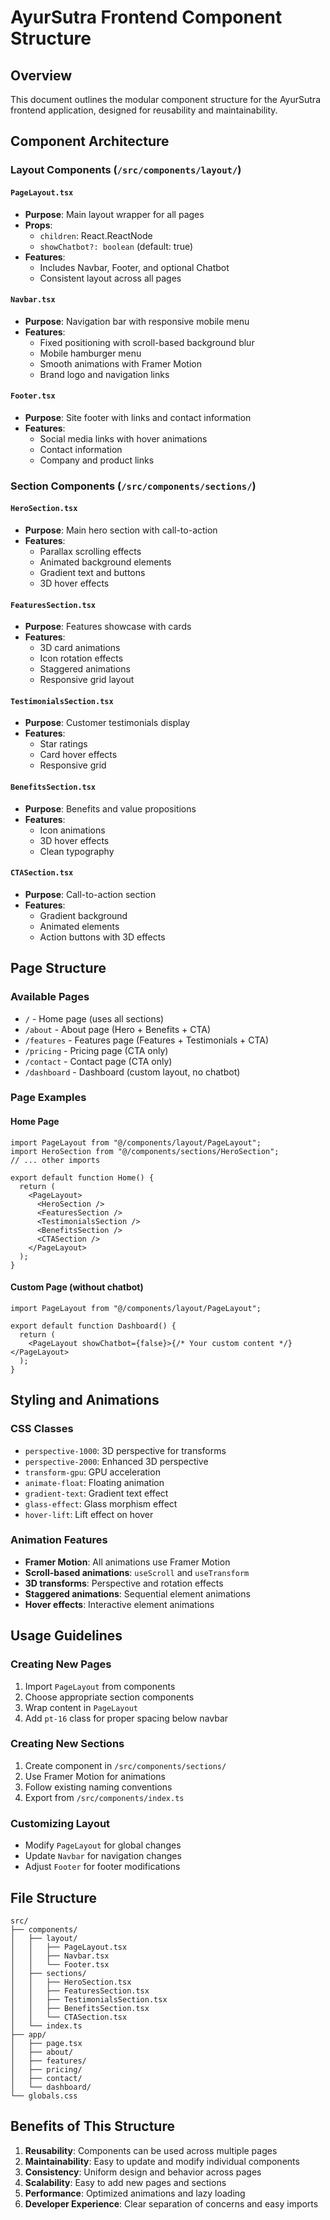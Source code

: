 # AyurSutra Frontend Component Structure

## Overview

This document outlines the modular component structure for the AyurSutra frontend application, designed for reusability and maintainability.

## Component Architecture

### Layout Components (`/src/components/layout/`)

#### `PageLayout.tsx`

- **Purpose**: Main layout wrapper for all pages
- **Props**:
  - `children`: React.ReactNode
  - `showChatbot?: boolean` (default: true)
- **Features**:
  - Includes Navbar, Footer, and optional Chatbot
  - Consistent layout across all pages

#### `Navbar.tsx`

- **Purpose**: Navigation bar with responsive mobile menu
- **Features**:
  - Fixed positioning with scroll-based background blur
  - Mobile hamburger menu
  - Smooth animations with Framer Motion
  - Brand logo and navigation links

#### `Footer.tsx`

- **Purpose**: Site footer with links and contact information
- **Features**:
  - Social media links with hover animations
  - Contact information
  - Company and product links

### Section Components (`/src/components/sections/`)

#### `HeroSection.tsx`

- **Purpose**: Main hero section with call-to-action
- **Features**:
  - Parallax scrolling effects
  - Animated background elements
  - Gradient text and buttons
  - 3D hover effects

#### `FeaturesSection.tsx`

- **Purpose**: Features showcase with cards
- **Features**:
  - 3D card animations
  - Icon rotation effects
  - Staggered animations
  - Responsive grid layout

#### `TestimonialsSection.tsx`

- **Purpose**: Customer testimonials display
- **Features**:
  - Star ratings
  - Card hover effects
  - Responsive grid

#### `BenefitsSection.tsx`

- **Purpose**: Benefits and value propositions
- **Features**:
  - Icon animations
  - 3D hover effects
  - Clean typography

#### `CTASection.tsx`

- **Purpose**: Call-to-action section
- **Features**:
  - Gradient background
  - Animated elements
  - Action buttons with 3D effects

## Page Structure

### Available Pages

- `/` - Home page (uses all sections)
- `/about` - About page (Hero + Benefits + CTA)
- `/features` - Features page (Features + Testimonials + CTA)
- `/pricing` - Pricing page (CTA only)
- `/contact` - Contact page (CTA only)
- `/dashboard` - Dashboard (custom layout, no chatbot)

### Page Examples

#### Home Page

```tsx
import PageLayout from "@/components/layout/PageLayout";
import HeroSection from "@/components/sections/HeroSection";
// ... other imports

export default function Home() {
  return (
    <PageLayout>
      <HeroSection />
      <FeaturesSection />
      <TestimonialsSection />
      <BenefitsSection />
      <CTASection />
    </PageLayout>
  );
}
```

#### Custom Page (without chatbot)

```tsx
import PageLayout from "@/components/layout/PageLayout";

export default function Dashboard() {
  return (
    <PageLayout showChatbot={false}>{/* Your custom content */}</PageLayout>
  );
}
```

## Styling and Animations

### CSS Classes

- `perspective-1000`: 3D perspective for transforms
- `perspective-2000`: Enhanced 3D perspective
- `transform-gpu`: GPU acceleration
- `animate-float`: Floating animation
- `gradient-text`: Gradient text effect
- `glass-effect`: Glass morphism effect
- `hover-lift`: Lift effect on hover

### Animation Features

- **Framer Motion**: All animations use Framer Motion
- **Scroll-based animations**: `useScroll` and `useTransform`
- **3D transforms**: Perspective and rotation effects
- **Staggered animations**: Sequential element animations
- **Hover effects**: Interactive element animations

## Usage Guidelines

### Creating New Pages

1. Import `PageLayout` from components
2. Choose appropriate section components
3. Wrap content in `PageLayout`
4. Add `pt-16` class for proper spacing below navbar

### Creating New Sections

1. Create component in `/src/components/sections/`
2. Use Framer Motion for animations
3. Follow existing naming conventions
4. Export from `/src/components/index.ts`

### Customizing Layout

- Modify `PageLayout` for global changes
- Update `Navbar` for navigation changes
- Adjust `Footer` for footer modifications

## File Structure

```
src/
├── components/
│   ├── layout/
│   │   ├── PageLayout.tsx
│   │   ├── Navbar.tsx
│   │   └── Footer.tsx
│   ├── sections/
│   │   ├── HeroSection.tsx
│   │   ├── FeaturesSection.tsx
│   │   ├── TestimonialsSection.tsx
│   │   ├── BenefitsSection.tsx
│   │   └── CTASection.tsx
│   └── index.ts
├── app/
│   ├── page.tsx
│   ├── about/
│   ├── features/
│   ├── pricing/
│   ├── contact/
│   └── dashboard/
└── globals.css
```

## Benefits of This Structure

1. **Reusability**: Components can be used across multiple pages
2. **Maintainability**: Easy to update and modify individual components
3. **Consistency**: Uniform design and behavior across pages
4. **Scalability**: Easy to add new pages and sections
5. **Performance**: Optimized animations and lazy loading
6. **Developer Experience**: Clear separation of concerns and easy imports

